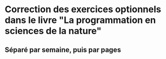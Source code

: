 # Correction des exercices optionnels dans le livre "La programmation en sciences de la nature"
## Séparé par semaine, puis par pages
